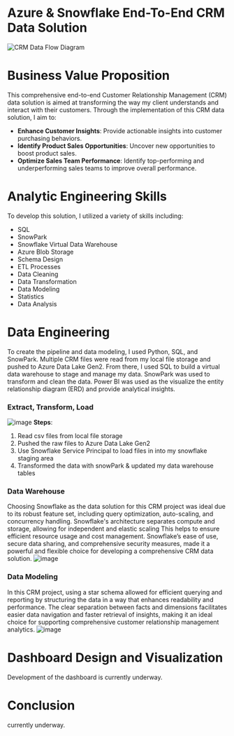 # Azure & Snowflake End-To-End CRM Data Solution
![CRM Data Flow Diagram](https://github.com/ConatusForever/Python-Data-Projects/blob/main/Data%20Engineering/CRM/azure-data-warehouse-vs-snowflake.jpg?raw=true)

# Business Value Proposition
This comprehensive end-to-end Customer Relationship Management (CRM) data solution is aimed at transforming the way my client understands and interact with their customers.
Through the implementation of this CRM data solution, I aim to:
* **Enhance Customer Insights**: Provide actionable insights into customer purchasing behaviors.
* **Identify Product Sales Opportunities**: Uncover new opportunities to boost product sales.
* **Optimize Sales Team Performance**: Identify top-performing and underperforming sales teams to improve overall performance.

# Analytic Engineering Skills
To develop this solution, I utilized a variety of skills including:
* SQL
* SnowPark
* Snowflake Virtual Data Warehouse
* Azure Blob Storage
* Schema Design
* ETL Processes
* Data Cleaning
* Data Transformation
* Data Modeling
* Statistics
* Data Analysis

# Data Engineering
To create the pipeline and data modeling, I used Python, SQL, and SnowPark. Multiple CRM files were read from my local file storage and pushed to Azure Data Lake Gen2. From there, I used SQL to build a virtual data warehouse to stage and manage my data. SnowPark was used to transform and clean the data. Power BI was used as the visualize the entity relationship diagram (ERD) and provide analytical insights.

### Extract, Transform, Load
![image](https://github.com/ConatusForever/Python-Data-Projects/blob/main/Data%20Engineering/CRM/CRMDataFlowDiagram.png?raw=true)
**Steps**:
1. Read csv files from local file storage
2. Pushed the raw files to Azure Data Lake Gen2
3. Use Snowflake Service Principal to load files in into my snowflake staging area
4. Transformed the data with snowPark & updated my data warehouse tables

### Data Warehouse
Choosing Snowflake as the data solution for this CRM project was ideal due to its robust feature set, including query optimization, auto-scaling, and concurrency handling. Snowflake's architecture separates compute and storage, allowing for independent and elastic scaling This helps to ensure efficient resource usage and cost management. Snowflake’s ease of use, secure data sharing, and comprehensive security measures, made it a powerful and flexible choice for developing a comprehensive CRM data solution.
![image](https://github.com/ConatusForever/Python-Data-Projects/blob/main/Data%20Engineering/CRM/CRMDB.png?raw=true)


### Data Modeling
 In this CRM project, using a star schema allowed for efficient querying and reporting by structuring the data in a way that enhances readability and performance. The clear separation between facts and dimensions facilitates easier data navigation and faster retrieval of insights, making it an ideal choice for supporting comprehensive customer relationship management analytics.
![image](https://github.com/ConatusForever/Python-Data-Projects/blob/main/Data%20Engineering/CRM/CRMDataModel.png?raw=true)

# Dashboard Design and Visualization
Development of the dashboard is currently underway.

# Conclusion
currently underway.

